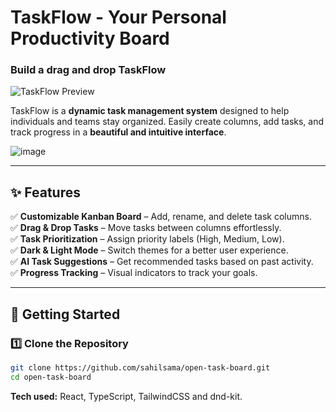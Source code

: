 # **TaskFlow - Your Personal Productivity Board**  

### Build a drag and drop TaskFlow 

![TaskFlow Preview](https://github.com/user-attachments/assets/90faa762-5997-4674-b889-0d7067f595de)  


TaskFlow is a **dynamic task management system** designed to help individuals and teams stay organized. Easily create columns, add tasks, and track progress in a **beautiful and intuitive interface**.  

![image](https://github.com/user-attachments/assets/6ab51323-beaf-49ee-bfa1-325c73e06d27)

---

## **✨ Features**
✅ **Customizable Kanban Board** – Add, rename, and delete task columns.  
✅ **Drag & Drop Tasks** – Move tasks between columns effortlessly.  
✅ **Task Prioritization** – Assign priority labels (High, Medium, Low).  
✅ **Dark & Light Mode** – Switch themes for a better user experience.  
✅ **AI Task Suggestions** – Get recommended tasks based on past activity.  
✅ **Progress Tracking** – Visual indicators to track your goals.  

---

## **🚀 Getting Started**
### **1️⃣ Clone the Repository**
```sh
git clone https://github.com/sahilsama/open-task-board.git
cd open-task-board
```
**Tech used:** React, TypeScript, TailwindCSS and dnd-kit.

